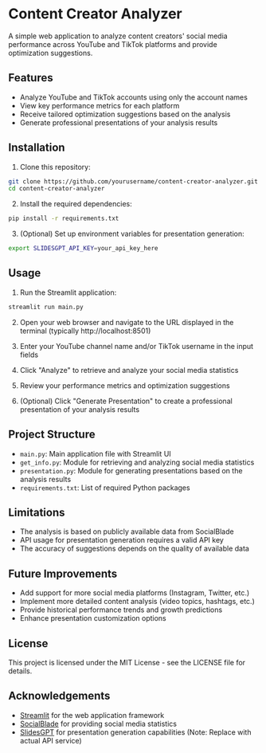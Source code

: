 # Content Creator Analyzer

A simple web application to analyze content creators' social media performance across YouTube and TikTok platforms and provide optimization suggestions.

## Features

- Analyze YouTube and TikTok accounts using only the account names
- View key performance metrics for each platform
- Receive tailored optimization suggestions based on the analysis
- Generate professional presentations of your analysis results

## Installation

1. Clone this repository:
```bash
git clone https://github.com/yourusername/content-creator-analyzer.git
cd content-creator-analyzer
```

2. Install the required dependencies:
```bash
pip install -r requirements.txt
```

3. (Optional) Set up environment variables for presentation generation:
```bash
export SLIDESGPT_API_KEY=your_api_key_here
```

## Usage

1. Run the Streamlit application:
```bash
streamlit run main.py
```

2. Open your web browser and navigate to the URL displayed in the terminal (typically http://localhost:8501)

3. Enter your YouTube channel name and/or TikTok username in the input fields

4. Click "Analyze" to retrieve and analyze your social media statistics

5. Review your performance metrics and optimization suggestions

6. (Optional) Click "Generate Presentation" to create a professional presentation of your analysis results

## Project Structure

- `main.py`: Main application file with Streamlit UI
- `get_info.py`: Module for retrieving and analyzing social media statistics
- `presentation.py`: Module for generating presentations based on the analysis results
- `requirements.txt`: List of required Python packages

## Limitations

- The analysis is based on publicly available data from SocialBlade
- API usage for presentation generation requires a valid API key
- The accuracy of suggestions depends on the quality of available data

## Future Improvements

- Add support for more social media platforms (Instagram, Twitter, etc.)
- Implement more detailed content analysis (video topics, hashtags, etc.)
- Provide historical performance trends and growth predictions
- Enhance presentation customization options

## License

This project is licensed under the MIT License - see the LICENSE file for details.

## Acknowledgements

- [Streamlit](https://streamlit.io/) for the web application framework
- [SocialBlade](https://socialblade.com/) for providing social media statistics
- [SlidesGPT](https://slidesgpt.com/) for presentation generation capabilities (Note: Replace with actual API service)